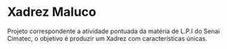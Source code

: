 # Xadrez Maluco
Projeto correspondente a atividade pontuada da matéria de L.P.I do Senai Cimatec, o objetivo é produzir um Xadrez com características únicas.
